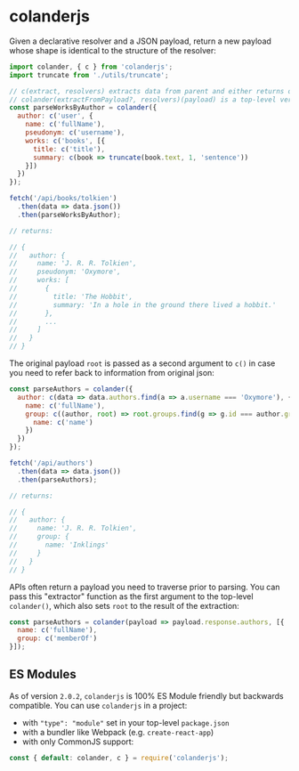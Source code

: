 # colanderjs

Given a declarative resolver and a JSON payload, return a new payload whose shape is identical to the structure of the resolver:
```js
import colander, { c } from 'colanderjs';
import truncate from './utils/truncate';

// c(extract, resolvers) extracts data from parent and either returns or passes to next resolver
// colander(extractFromPayload?, resolvers)(payload) is a top-level version of c.
const parseWorksByAuthor = colander({
  author: c('user', {
    name: c('fullName'),
    pseudonym: c('username'),
    works: c('books', [{
      title: c('title'),
      summary: c(book => truncate(book.text, 1, 'sentence'))
    }])
  })
});

fetch('/api/books/tolkien')
  .then(data => data.json())
  .then(parseWorksByAuthor);

// returns:

// {
//   author: {
//     name: 'J. R. R. Tolkien',
//     pseudonym: 'Oxymore',
//     works: [
//       {
//         title: 'The Hobbit',
//         summary: 'In a hole in the ground there lived a hobbit.'
//       },
//       ...
//     ]
//   }
// }
```

The original payload `root` is passed as a second argument to `c()` in case you need to refer back to information from original json:

```js
const parseAuthors = colander({
  author: c(data => data.authors.find(a => a.username === 'Oxymore'), {
    name: c('fullName'),
    group: c((author, root) => root.groups.find(g => g.id === author.groupId), {
      name: c('name')
    })
  })
});

fetch('/api/authors')
  .then(data => data.json())
  .then(parseAuthors);

// returns:

// {
//   author: {
//     name: 'J. R. R. Tolkien',
//     group: {
//       name: 'Inklings'
//     }
//   }
// }
```

APIs often return a payload you need to traverse prior to parsing. You can pass this "extractor" function as the first argument to the top-level `colander()`, which also sets `root` to the result of the extraction:

```js
const parseAuthors = colander(payload => payload.response.authors, [{
  name: c('fullName'),
  group: c('memberOf')
}]);
```

## ES Modules
As of version `2.0.2`, `colanderjs` is 100% ES Module friendly but backwards compatible. You can use `colanderjs` in a project:
- with `"type": "module"` set in your top-level `package.json`
- with a bundler like Webpack (e.g. `create-react-app`)
- with only CommonJS support:
```js
const { default: colander, c } = require('colanderjs');
```
